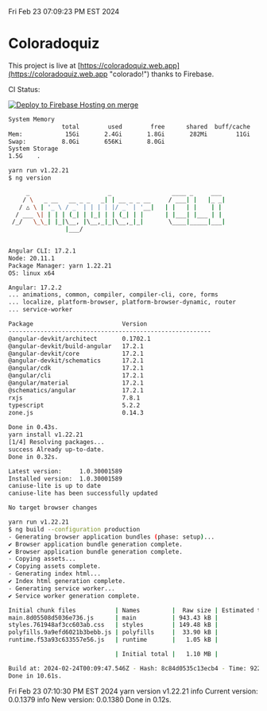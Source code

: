 Fri Feb 23 07:09:23 PM EST 2024

# Coloradoquiz


This project is live at [https://coloradoquiz.web.app](https://coloradoquiz.web.app "colorado!") thanks to Firebase.

CI Status: 

[![Deploy to Firebase Hosting on merge](https://github.com/teamkushal/coloradoquiz/actions/workflows/firebase-hosting-merge.yml/badge.svg)](https://github.com/teamkushal/coloradoquiz/actions/workflows/firebase-hosting-merge.yml)

```bash
System Memory
               total        used        free      shared  buff/cache   available
Mem:            15Gi       2.4Gi       1.8Gi       282Mi        11Gi        12Gi
Swap:          8.0Gi       656Ki       8.0Gi
System Storage
1.5G	.
```
```bash
yarn run v1.22.21
$ ng version

     _                      _                 ____ _     ___
    / \   _ __   __ _ _   _| | __ _ _ __     / ___| |   |_ _|
   / △ \ | '_ \ / _` | | | | |/ _` | '__|   | |   | |    | |
  / ___ \| | | | (_| | |_| | | (_| | |      | |___| |___ | |
 /_/   \_\_| |_|\__, |\__,_|_|\__,_|_|       \____|_____|___|
                |___/
    

Angular CLI: 17.2.1
Node: 20.11.1
Package Manager: yarn 1.22.21
OS: linux x64

Angular: 17.2.2
... animations, common, compiler, compiler-cli, core, forms
... localize, platform-browser, platform-browser-dynamic, router
... service-worker

Package                         Version
---------------------------------------------------------
@angular-devkit/architect       0.1702.1
@angular-devkit/build-angular   17.2.1
@angular-devkit/core            17.2.1
@angular-devkit/schematics      17.2.1
@angular/cdk                    17.2.1
@angular/cli                    17.2.1
@angular/material               17.2.1
@schematics/angular             17.2.1
rxjs                            7.8.1
typescript                      5.2.2
zone.js                         0.14.3
    
Done in 0.43s.
yarn install v1.22.21
[1/4] Resolving packages...
success Already up-to-date.
Done in 0.32s.
```
```bash
Latest version:     1.0.30001589
Installed version:  1.0.30001589
caniuse-lite is up to date
caniuse-lite has been successfully updated

No target browser changes
```
```bash
yarn run v1.22.21
$ ng build --configuration production
- Generating browser application bundles (phase: setup)...
✔ Browser application bundle generation complete.
✔ Browser application bundle generation complete.
- Copying assets...
✔ Copying assets complete.
- Generating index html...
✔ Index html generation complete.
- Generating service worker...
✔ Service worker generation complete.

Initial chunk files           | Names         |  Raw size | Estimated transfer size
main.8d05508d5036e736.js      | main          | 943.43 kB |               187.47 kB
styles.761948af3cc603ab.css   | styles        | 149.48 kB |                 9.28 kB
polyfills.9a9efd6021b3bebb.js | polyfills     |  33.90 kB |                11.04 kB
runtime.f53a93c633557e56.js   | runtime       |   1.05 kB |               596 bytes

                              | Initial total |   1.10 MB |               208.38 kB

Build at: 2024-02-24T00:09:47.546Z - Hash: 8c84d0535c13ecb4 - Time: 9220ms
Done in 10.61s.
```
Fri Feb 23 07:10:30 PM EST 2024
yarn version v1.22.21
info Current version: 0.0.1379
info New version: 0.0.1380
Done in 0.12s.
